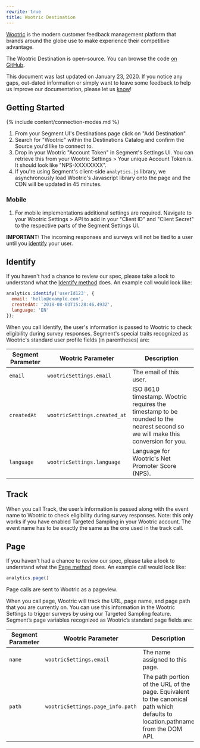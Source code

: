```yaml
---
rewrite: true
title: Wootric Destination
---
```


[Wootric](https://www.wootric.com/?utm_source=segmentio&utm_medium=docs&utm_campaign=partners) is the modern customer feedback management platform that brands around the globe use to make experience their competitive advantage. 

The Wootric Destination is open-source. You can browse the code [on GitHub](https://github.com/segment-integrations/analytics.js-integration-wootric).

This document was last updated on January 23, 2020. If you notice any gaps, out-dated information or simply want to leave some feedback to help us improve our documentation, please let us [know](support@wootric.com)!


## Getting Started

{% include content/connection-modes.md %}

1. From your Segment UI's Destinations page click on "Add Destination".
2. Search for "Wootric" within the Destinations Catalog and confirm the Source you'd like to connect to.
3. Drop in your Wootric "Account Token" in Segment's Settings UI. You can retrieve this from your Wootric Settings > Your unique Account Token is. It should look like "NPS-XXXXXXXX".
4. If you're using Segment's client-side `analytics.js` library, we asynchronously load Wootric's Javascript library onto the page and the CDN will be updated in 45 minutes.

### Mobile

1. For mobile implementations additional settings are required. Navigate to your Wootric Settings > API to add in your "Client ID" and "Client Secret" to the respective parts of the Segment Settings UI.

**IMPORTANT:**  The incoming responses and surveys will not be tied to a user until you [identify](https://segment.com/docs/connections/destinations/catalog/wootric/#identify) your user.


## Identify

If you haven't had a chance to review our spec, please take a look to understand what the [Identify method](https://segment.com/docs/connections/spec/identify/) does. An example call would look like:

```javascript
analytics.identify('userId123', {
  email: 'hello@example.com',
  createdAt: '2018-08-03T15:28:46.493Z',
  language: 'EN'
});
```

When you call Identify, the user's information is passed to Wootric to check eligibility during survey responses. Segment's special traits recognized as Wootric's standard user profile fields (in parentheses) are:

| Segment Parameter  | Wootric Parameter                   | Description                          |
| ------------------ | ------------------------------------ | ------------------------------------ |
| `email`            | `wootricSettings.email`           | The email of this user.           |
| `createdAt`        | `wootricSettings.created_at` | ISO 8610 timestamp. Wootric requires the timestamp to be rounded to the nearest second so we will make this conversion for you. |
| `language`         | `wootricSettings.language`              | Language for Wootric's Net Promoter Score (NPS). |


## Track

When you call Track, the user’s information is passed along with the event name to Wootric to check eligibility during survey responses.
Note: this only works if you have enabled Targeted Sampling in your Wootric account. The event name has to be exactly the same as the one used in the track call.

## Page

If you haven't had a chance to review our spec, please take a look to understand what the [Page method](https://segment.com/docs/connections/spec/page/) does. An example call would look like:

```js
analytics.page()
```

Page calls are sent to Wootric as a pageview.

When you call page, Wootric will track the URL, page name, and page path that you are currently on. You can use this information in the Wootric Settings to trigger surveys by using our Targeted Sampling feature.
Segment’s page variables recognized as Wootric’s standard page fields are:

| Segment Parameter  | Wootric Parameter                   | Description                          |
| ------------------ | ------------------------------------ | ------------------------------------ |
| `name`            | `wootricSettings.email`           | The name assigned to this page.           |
| `path`            | `wootricSettings.page_info.path`           | The path portion of the URL of the page. Equivalent to the canonical path which defaults to location.pathname from the DOM API. |